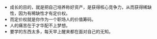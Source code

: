 * 成长的目的，就是把自己培养称好资产，是获得核心竞争力，从而获得稀缺性，因为有稀缺性才有定价权。  
* 而定价权就是你作为一个职场人的价值筹码。  
* 人的痛苦在于才华配不上梦想。  
* 要学的东西太多，每天早上醒来都在面对自己的无知。  
